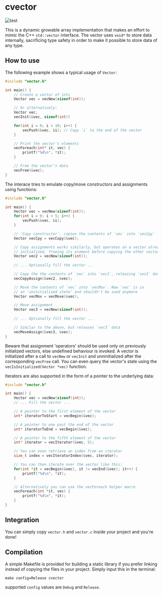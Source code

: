 # cvector
![test](https://github.com/bamless/cvector/workflows/test/badge.svg)

This is a dynamic growable array implementation that makes an effort to mimic the C++ `std::vector` interface. The vector uses `void*` to store data internally, sacrificing type safety in order to
make it possible to store data of any type.

## How to use

The following example shows a typical usage of `Vector`:

```c
#include "vector.h"

int main() {
    // Create a vector of ints
    Vector vec = vecNew(sizeof(int));

    // Or alternatively:
    Vector vec;
    vecInit(&vec, sizeof(int))

    for(int i = 0; i < 10; i++) {
        vecPush(&vec, &i); // Copy `i` to the end of the vector
    }

    // Print the vector's elements
    vecForeach(int* it, vec) {
        printf("%d\n", *it);
    }

    // Free the vector's data
    vecFree(&vec);
}
```

The interace tries to emulate copy/move constructors and assignments using functions:

```c
#include "vector.h"

int main() {
    Vector vec = vecNew(sizeof(int));
    for(int i = 0; i < 5; i++) {
        vecPush(&vec, &i);
    }

    // 'Copy constructor', copies the contents of `vec` into `vecCpy`
    Vector vecCpy = vecCopy(&vec);

    // Copy assignments works similarly, but operates on a vector already 
    // initialized, freeing its element before copying the other vector's data
    Vector vec2 = vecNew(sizeof(int));
   
    // ... Optionally fill the vector ...

    // Copy the the contents of `vec` into `vec2`, releasing `vec2` data
    vecCopyAssign(&vec2, &vec);

    // Move the contents of `vec` into `vecMov`. Now `vec` is in
    // an 'uninitialized state' and shouldn't be sued anymore
    Vector vecMov = vecMove(&vec);

    // Move assignment
    Vector vec3 = vecNew(sizeof(int));
    
    // ... Optionally fill the vector ...

    // Similar to the above, but releases `vec3` data
    vecMoveAssign(&vec3, &vec);
}
```

Beware that assignment 'operators' should be used only on previously initialized vectors, else 
undefined behaviour is invoked. A vector is initialized after a call to `vecNew` or `vecInit` and
unninitialized after the corresponding `vecFree` call. You can even query the vector's state
using the `vecIsInitialized(Vector *vec)` function.

Iterators are also supported in the form of a pointer to the underlying data:
```c
#include "vector.h"

int main() {
    Vector vec = vecNew(sizeof(int));
    // ... Fill the vector ... 

    // A pointer to the first element of the vector
    int* iteratorToStart = vecBegin(&vec);

    // A pointer to one past the end of the vector
    int* iteratorToEnd = vecBegin(&vec);

    // A pointer to the fifth element of the vector
    int* iterator = vecIterator(&vec, 5);

    // You can even retrieve an index from an iterator
    size_t index = vecIteratorIndex(&vec, iterator);

    // You can then iterate over the vector like this:
    for(int *it = vecBegin(&vec), it != vecEnd(&vec); it++) {
        printf("%d\n", *it);
    }

    // Alternatively you can use the vecForeach helper macro
    vecForeach(int *it, vec) {
        printf("%d\n", *it);
    }
}
```

## Integration

You can simply copy `vector.h` and `vector.c` inside your project and you're done!

## Compilation

A simple Makefile is provided for building a static library if you prefer linking instead of copying 
the files in your project. Simply input this in the terminal:

`make config=Release cvector`

supported `config` values are `Debug` and `Release`.
